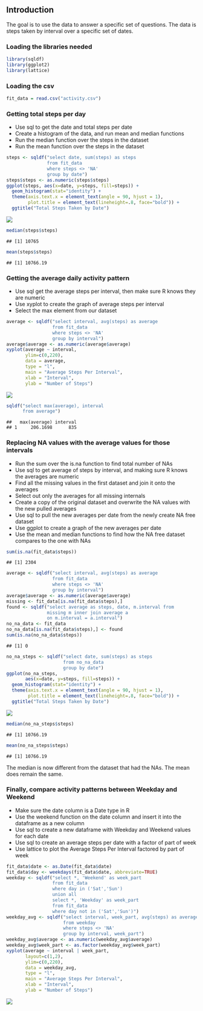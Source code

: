 ## Introduction
 The goal is to use the data to answer a specific set of questions. The data is steps taken by interval over a specific set of dates.


### Loading the libraries needed


```r
library(sqldf)
library(ggplot2)
library(lattice)
```

### Loading the csv


```r
fit_data = read.csv("activity.csv")
```


### Getting total steps per day
* Use sql to get the date and total steps per date
* Create a histogram of the data, and run mean and median functions
* Run the median function over the steps in the dataset
* Run the mean function over the steps in the dataset


```r
steps <- sqldf("select date, sum(steps) as steps 
               from fit_data 
               where steps <> 'NA' 
               group by date")
steps$steps <- as.numeric(steps$steps)
ggplot(steps, aes(x=date, y=steps, fill=steps)) + 
  geom_histogram(stat="identity") + 
  theme(axis.text.x = element_text(angle = 90, hjust = 1), 
        plot.title = element_text(lineheight=.8, face="bold")) + 
  ggtitle("Total Steps Taken by Date")
```

![](PA1_template_files/figure-html/unnamed-chunk-3-1.png) 

```r
median(steps$steps)
```

```
## [1] 10765
```

```r
mean(steps$steps)
```

```
## [1] 10766.19
```


### Getting the average daily activity pattern
* Use sql get the average steps per interval, then make sure R knows they are numeric
* Use xyplot to create the graph of average steps per interval
* Select the max element from our dataset


```r
average <- sqldf("select interval, avg(steps) as average 
                 from fit_data 
                 where steps <> 'NA' 
                 group by interval")
average$average <- as.numeric(average$average)
xyplot(average ~ interval, 
       ylim=c(0,220), 
       data = average, 
       type = "l", 
       main = "Average Steps Per Interval", 
       xlab = "Interval", 
       ylab = "Number of Steps")
```

![](PA1_template_files/figure-html/unnamed-chunk-4-1.png) 

```r
sqldf("select max(average), interval 
      from average")
```

```
##   max(average) interval
## 1     206.1698      835
```


### Replacing NA values with the average values for those intervals
* Run the sum over the is.na function to find total number of NAs
* Use sql to get average of steps by interval, and making sure R knows the averages are numeric
* Find all the missing values in the first dataset and join it onto the averages 
* Select out only the averages for all missing internals
* Create a copy of the original dataset and overwrite the NA values with the new pulled averages
* Use sql to pull the new averages per date from the newly create NA free dataset
* Use ggplot to create a graph of the new averages per date
* Use the mean and median functions to find how the NA free dataset compares to the one with NAs


```r
sum(is.na(fit_data$steps))
```

```
## [1] 2304
```

```r
average <- sqldf("select interval, avg(steps) as average 
                 from fit_data 
                 where steps <> 'NA' 
                 group by interval")
average$average <- as.numeric(average$average)
missing <- fit_data[is.na(fit_data$steps),]
found <- sqldf("select average as steps, date, m.interval from 
               missing m inner join average a 
               on m.interval = a.interval")
no_na_data <- fit_data
no_na_data[is.na(fit_data$steps),] <- found
sum(is.na(no_na_data$steps))
```

```
## [1] 0
```

```r
no_na_steps <- sqldf("select date, sum(steps) as steps 
                     from no_na_data 
                     group by date")
ggplot(no_na_steps, 
       aes(x=date, y=steps, fill=steps)) + 
  geom_histogram(stat="identity") + 
  theme(axis.text.x = element_text(angle = 90, hjust = 1), 
        plot.title = element_text(lineheight=.8, face="bold")) + 
  ggtitle("Total Steps Taken by Date")
```

![](PA1_template_files/figure-html/unnamed-chunk-5-1.png) 

```r
median(no_na_steps$steps)
```

```
## [1] 10766.19
```

```r
mean(no_na_steps$steps)
```

```
## [1] 10766.19
```

The median is now different from the dataset that had the NAs. The mean does remain the same.


### Finally, compare activity patterns between Weekday and Weekend
* Make sure the date column is a Date type in R
* Use the weekend function on the date column and insert it into the dataframe as a new column
* Use sql to create a new dataframe with Weekday and Weekend values for each date
* Use sql to create an average steps per date with a factor of part of week
* Use lattice to plot the Average Steps Per Interval factored by part of week


```r
fit_data$date <- as.Date(fit_data$date)
fit_data$day <- weekdays(fit_data$date, abbreviate=TRUE)
weekday <- sqldf("select *, 'Weekend' as week_part 
                 from fit_data 
                 where day in ('Sat','Sun') 
                 union all 
                 select *, 'Weekday' as week_part 
                 from fit_data 
                 where day not in ('Sat','Sun')")
weekday_avg <- sqldf("select interval, week_part, avg(steps) as average 
                     from weekday 
                     where steps <> 'NA' 
                     group by interval, week_part")
weekday_avg$average <- as.numeric(weekday_avg$average)
weekday_avg$week_part <- as.factor(weekday_avg$week_part)
xyplot(average ~ interval | week_part, 
       layout=c(1,2), 
       ylim=c(0,220), 
       data = weekday_avg, 
       type = "l", 
       main = "Average Steps Per Interval", 
       xlab = "Interval", 
       ylab = "Number of Steps")
```

![](PA1_template_files/figure-html/unnamed-chunk-6-1.png) 
